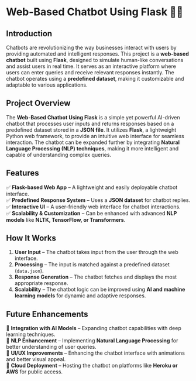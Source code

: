 # **Web-Based Chatbot Using Flask** 🤖💬  

## **Introduction**  
Chatbots are revolutionizing the way businesses interact with users by providing automated and intelligent responses. This project is a **web-based chatbot** built using **Flask**, designed to simulate human-like conversations and assist users in real time. It serves as an interactive platform where users can enter queries and receive relevant responses instantly. The chatbot operates using a **predefined dataset**, making it customizable and adaptable to various applications.  

## **Project Overview**  
The **Web-Based Chatbot Using Flask** is a simple yet powerful AI-driven chatbot that processes user inputs and returns responses based on a predefined dataset stored in a **JSON file**. It utilizes **Flask**, a lightweight Python web framework, to provide an intuitive web interface for seamless interaction. The chatbot can be expanded further by integrating **Natural Language Processing (NLP) techniques**, making it more intelligent and capable of understanding complex queries.  

## **Features**  
✅ **Flask-based Web App** – A lightweight and easily deployable chatbot interface.  
✅ **Predefined Response System** – Uses a **JSON dataset** for chatbot replies.  
✅ **Interactive UI** – A user-friendly web interface for chatbot interactions.  
✅ **Scalability & Customization** – Can be enhanced with advanced **NLP models** like **NLTK, TensorFlow, or Transformers**.  

## **How It Works**  
1. **User Input** – The chatbot takes input from the user through the web interface.  
2. **Processing** – The input is matched against a predefined dataset (`data.json`).  
3. **Response Generation** – The chatbot fetches and displays the most appropriate response.  
4. **Scalability** – The chatbot logic can be improved using **AI and machine learning models** for dynamic and adaptive responses.  

## **Future Enhancements**  
🔹 **Integration with AI Models** – Expanding chatbot capabilities with deep learning techniques.  
🔹 **NLP Enhancement** – Implementing **Natural Language Processing** for better understanding of user queries.  
🔹 **UI/UX Improvements** – Enhancing the chatbot interface with animations and better visual appeal.  
🔹 **Cloud Deployment** – Hosting the chatbot on platforms like **Heroku or AWS** for public access.  
